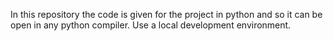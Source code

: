 In this repository the code is given for the project in python and so it can be open in any python compiler. Use a local development environment.
